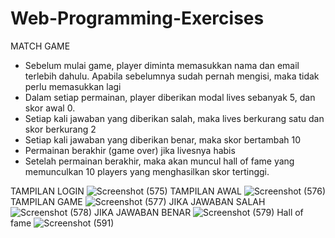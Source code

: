 # Web-Programming-Exercises


MATCH GAME
- Sebelum mulai game, player diminta memasukkan nama dan email terlebih dahulu. Apabila sebelumnya sudah pernah mengisi, maka tidak perlu memasukkan lagi 
- Dalam setiap permainan, player diberikan modal lives sebanyak 5, dan skor awal 0. 
- Setiap kali jawaban yang diberikan salah, maka lives berkurang satu dan skor berkurang 2
- Setiap kali jawaban yang diberikan benar, maka skor bertambah 10
- Permainan berakhir (game over) jika livesnya habis
- Setelah permainan berakhir, maka akan muncul hall of fame yang memunculkan 10 players yang menghasilkan skor tertinggi.

TAMPILAN LOGIN
![Screenshot (575)](https://user-images.githubusercontent.com/52335338/117562850-460ce800-b0cc-11eb-9dc2-38fd57c96ec6.png)
TAMPILAN AWAL
![Screenshot (576)](https://user-images.githubusercontent.com/52335338/117562890-705ea580-b0cc-11eb-943b-ea34a7846ef9.png)
TAMPILAN GAME
![Screenshot (577)](https://user-images.githubusercontent.com/52335338/117562901-7e142b00-b0cc-11eb-84a5-134bcf0b5ed2.png)
JIKA JAWABAN SALAH
![Screenshot (578)](https://user-images.githubusercontent.com/52335338/117562906-89675680-b0cc-11eb-9cf3-13ab58e14ba6.png)
JIKA JAWABAN BENAR
![Screenshot (579)](https://user-images.githubusercontent.com/52335338/117562912-94ba8200-b0cc-11eb-817f-6c21914f734d.png)
Hall of fame
![Screenshot (591)](https://user-images.githubusercontent.com/52335338/117562963-e5ca7600-b0cc-11eb-8607-4593daad26a1.png)
